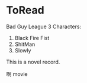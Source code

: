 ToRead
======
Bad Guy League
3 Characters:
1. Black Fire Fist
2. ShitMan
3. Slowly

This is a novel record.

啊 movie
